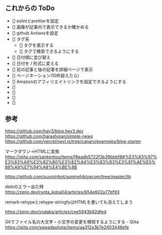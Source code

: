 ## これからの ToDo

- [] eslintとprettierを設定
- [] 画像が記事内で表示できるか確かめる
- [] github Actionsを設定
- [] タグ系
  - [] タグを表示する
  - [] タグで検索できるようにする
- [] 日付順に並び替え
- [] 日付を / 形式に変える
- [] 前の記事と後の記事を詳細ページで表示
- [] ページネーション(10件超えたら)
- [] Amazonのアフィリエイトリンクを設定できるようにする
- [] 
- [] 
- [] 
- [] 


## 参考
https://github.com/hey3/blog.hey3.dev
https://github.com/harashojan/simple-news
https://github.com/vercel/next.js/tree/canary/examples/blog-starter

マークダウン→HTMLに変換
https://qiita.com/sankentou/items/f8eadb5722f3b39bbbf8#%E3%83%97%E3%83%A9%E3%82%B0%E3%82%A4%E3%83%B3%E3%81%AE%E5%88%A9%E7%94%A8%E4%BE%8B

https://github.com/suuminbot/sumirehibiyacom/tree/master/lib


dateのエラー出た時
https://zenn.dev/ryota_koba04/articles/654e602a77bf93


remark-rehypeとrehype-stringfyはHTMLを書いても消えてしまう

https://zenn.dev/yodaka/articles/cee5943b92dfed

Gitでファイル名の大文字・小文字の変更を検知するようにする - Qiita
https://qiita.com/sawadashota/items/aa312a3b7e2403448efe